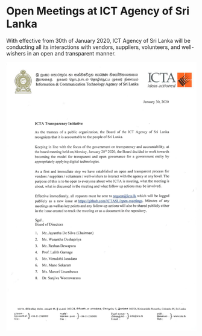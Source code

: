 # Open Meetings at ICT Agency of Sri Lanka

With effective from 30th of January 2020, ICT Agency of Sri Lanka will be conducting all its interactions with vendors, suppliers, volunteers, and well-wishers in an open and transparent manner.

<img src="https://github.com/ICTASL/open-meetings/raw/master/images/ICTA%20Transparency%20Initiative.jpg">
